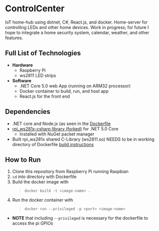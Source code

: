 # ControlCenter
IoT home-hub using dotnet, C#, React.js, and docker.
Home-server for controlling LEDs and other home devices. Work in progress; for future I hope to integrate a home security system, calendar, weather, and other features.

## Full List of Technologies
* **Hardware**
  * Raspberry Pi
  * ws2811 LED strips
* **Software**
  * .NET Core 5.0 web App (running on ARM32 processor)
  * Docker container to build, run, and host app
  * React.js for the front end 
## Dependencies
* .NET core and Node.js (as seen in the [Dockerfile](https://github.com/canadrian72/ControlCenter/blob/master/Dockerfile)
* [rpi_ws281x-csharp library (forked)](https://github.com/d8ahazard/rpi-ws281x-csharp/) for .NET 5.0 Core
  * Installed with NuGet packet manager
* Built rpi_ws281x shared C-Library (ws2811.so) NEEDS to be in working directory of Dockerfile [build instructions](https://github.com/d8ahazard/rpi-ws281x-csharp/tree/master/lib) 
## How to Run
1. Clone this repository from Raspberry Pi running Raspbian
2. `cd` into directory with Dockerfile
3. Build the docker image with
    > `docker build -t <image-name> .`
4. Run the docker container with
    > `docker run --privileged -p <port> <image-name>`
  * **NOTE** that including `--privileged` is necessary for the dockerfile to access the pi GPIOs
